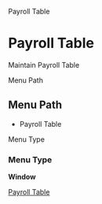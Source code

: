 
Payroll Table
# Payroll Table


Maintain Payroll Table

Menu Path
## Menu Path



- Payroll Table

Menu Type
### Menu Type

**Window**


[Payroll Table](../../window-payroll-table.md)